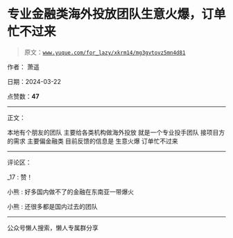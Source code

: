 # 专业金融类海外投放团队生意火爆，订单忙不过来

> 原文：[`www.yuque.com/for_lazy/xkrm14/mg3gvtovz5mn4d81`](https://www.yuque.com/for_lazy/xkrm14/mg3gvtovz5mn4d81)

作者： 萧遥

日期：2024-03-22

点赞数：**47**

* * *

正文：

本地有个朋友的团队 主要给各类机构做海外投放 就是一个专业投手团队 接项目方的需求 主要偏金融类 目前反馈的信息是 生意火爆 订单忙不过来

* * *

评论区：

_17 : 赞！

小熊 : 好多国内做不了的金融在东南亚一带爆火

小熊 : 还很多都是国内过去的团队

* * *

公众号懒人搜索，懒人专属群分享
